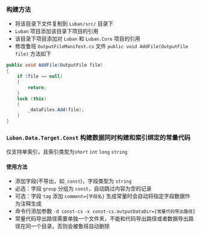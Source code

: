 ### 构建方法
- 将该目录下文件复制到 `Luban/src/` 目录下
- `Luban` 项目添加该目录下项目的引用
- 该目录下项目添加对 `Luban` 和 `Luban.Core` 项目的引用
- 修改鲁班 `OutputFileManifest.cs` 文件 `public void AddFile(OutputFile file)` 方法如下
```c#
public void AddFile(OutputFile file)
{
    if (file == null)
    {
        return;
    }
    lock (this)
    {
        _dataFiles.Add(file);
    }
}
```
### `Luban.Data.Target.Const` 构建数据同时构建和索引绑定的常量代码
仅支持单索引，且索引类型为`short` `int` `long` `string`
#### 使用方法
- 添加字段(不导出，如`_const`)，字段类型为 `string`
- 必选：字段 `group` 分组为 `const`，自动跳过内容为空的记录
- 可选：字段 `tag` 添加 `comment={字段名}` 生成常量时会自动将指定字段数据作为注释生成
- 命令行添加参数 `-d const-cs` `-x const-cs.outputDataDir={常量代码导出路径}`
- 常量代码导出路径需要单独一个文件夹，不能和代码导出路径或者数据导出路径在同一个目录，否则会被鲁班自动删除